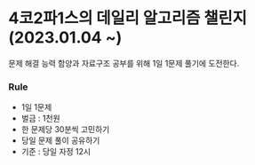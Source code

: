 # 4코2파1스의 데일리 알고리즘 챌린지 (2023.01.04 ~)
문제 해결 능력 함양과 자료구조 공부를 위해 1일 1문제 풀기에 도전한다.

### Rule
- 1일 1문제
- 벌금 : 1천원
- 한 문제당 30분씩 고민하기
- 당일 문제 풀이 공유하기
- 기준 : 당일 자정 12시
